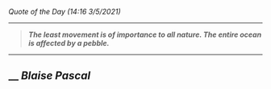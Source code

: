 _Quote of the Day (14:16 3/5/2021)_
___
>**_The least movement is of importance to all nature. The entire ocean is affected by a pebble._**
___
## __ **_Blaise Pascal_**